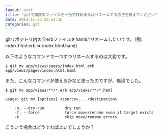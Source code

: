 ```yaml
---
layout: post
title: "gitで複数のファイルを一括で移動またはリネームする方法を教えてください"
date: 2014-11-25 22:54:16
categories: git
---
```

<p>gitリポジトリ内の全erbファイルをhamlにリネームしたいです。（例: index.html.erb => index.html.haml）</p>

<p>以下のようなコマンドで一つずつリネームするのは大変です。</p>

<pre><code>$ git mv app/views/pages/index.html.erb app/views/pages/index.html.haml
</code></pre>

<p>また、こんなコマンドが使えるかなと思ったのですが、無理でした。</p>

<pre><code>$ git mv app/views/**/*.erb app/views/**/*.haml

usage: git mv [options] &lt;source&gt;... &lt;destination&gt;

    -n, --dry-run         dry run
    -f, --force           force move/rename even if target exists
    -k                    skip move/rename errors
</code></pre>

<p>こういう場合はどうすればよいでしょうか？</p>
